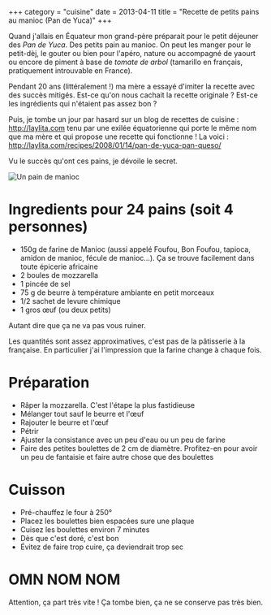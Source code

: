 +++
category = "cuisine"
date = 2013-04-11
title = "Recette de petits pains au manioc (Pan de Yuca)"
+++

Quand j'allais en Équateur mon grand-père préparait pour le petit
déjeuner des *Pan de Yuca*. Des petits pain au manioc. On peut les
manger pour le petit-dèj, le gouter ou bien pour l'apéro, nature ou
accompagné de yaourt ou encore de piment à base de *tomate de arbol*
(tamarillo en français, pratiquement introuvable en France).

Pendant 20 ans (littéralement !) ma mère a essayé d'imiter la recette
avec des succès mitigés. Est-ce qu'on nous cachait la recette originale
? Est-ce les ingrédients qui n'étaient pas assez bon ?

Puis, je tombe un jour par hasard sur un blog de recettes de cuisine :
<http://laylita.com> tenu par une exilée équatorienne qui porte le même
nom que ma mère et qui propose une recette qui fonctionne ! La voici :
<http://laylita.com/recipes/2008/01/14/pan-de-yuca-pan-queso/>

Vu le succès qu'ont ces pains, je dévoile le secret.

![Un pain de manioc](/images/pan_de_yuca.jpg)

# Ingredients pour 24 pains (soit 4 personnes)

-   150g de farine de Manioc (aussi appelé Foufou, Bon Foufou, tapioca,
    amidon de manioc, fécule de manioc...). Ça se trouve facilement dans
    toute épicerie africaine
-   2 boules de mozzarella
-   1 pincée de sel
-   75 g de beurre à température ambiante en petit morceaux
-   1/2 sachet de levure chimique
-   1 gros œuf (ou deux petits)

Autant dire que ça ne va pas vous ruiner.

Les quantités sont assez approximatives, c'est pas de la pâtisserie à la
française. En particulier j'ai l'impression que la farine change à
chaque fois.

# Préparation

-   Râper la mozzarella. C'est l'étape la plus fastidieuse
-   Mélanger tout sauf le beurre et l'œuf
-   Rajouter le beurre et l'œuf
-   Pétrir
-   Ajuster la consistance avec un peu d'eau ou un peu de farine
-   Faire des petites boulettes de 2 cm de diamètre. Profitez-en pour
    avoir un peu de fantaisie et faire autre chose que des boulettes

# Cuisson

-   Pré-chauffez le four à 250°
-   Placez les boulettes bien espacées sure une plaque
-   Cuisez les boulettes environ 7 minutes
-   Dès que c'est doré, c'est bon
-   Évitez de faire trop cuire, ça deviendrait trop sec

# OMN NOM NOM

Attention, ça part très vite ! Ça tombe bien, ça ne se conserve pas très
bien.
